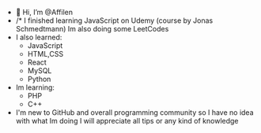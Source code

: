 - 👋 Hi, I’m @Affilen
- /* I finished learning JavaScript on Udemy  (course by Jonas Schmedtmann) Im also doing some LeetCodes 
- I also learned:
   - JavaScript
   - HTML,CSS
   - React
   - MySQL
   - Python
- Im learning:
  - PHP
  - C++   
- I'm new to GitHub and overall programming community so I have no idea with what Im doing I will appreciate all tips or any kind of knowledge
  

<!---
Affilen/Affilen is a ✨ special ✨ repository because its `README.md` (this file) appears on your GitHub profile.
You can click the Preview link to take a look at your changes.
--->
